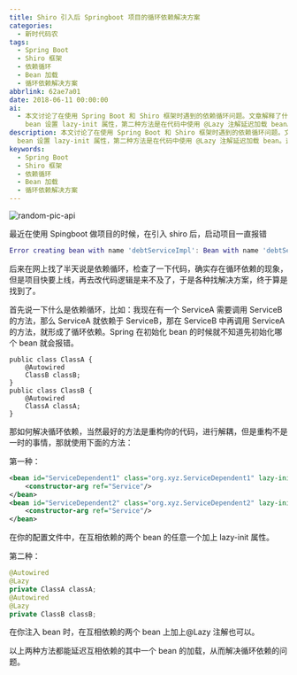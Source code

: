 ```yaml
---
title: Shiro 引入后 Springboot 项目的循环依赖解决方案
categories:
  - 新时代码农
tags:
  - Spring Boot
  - Shiro 框架
  - 依赖循环
  - Bean 加载
  - 循环依赖解决方案
abbrlink: 62ae7a01
date: 2018-06-11 00:00:00
ai:
  - 本文讨论了在使用 Spring Boot 和 Shiro 框架时遇到的依赖循环问题。文章解释了什么是依赖循环以及它如何导致项目启动错误。通过提供两种解决方案，作者展示了如何在项目中避免或解决这种循环依赖。第一种方法是在配置文件中为互相依赖的
    bean 设置 lazy-init 属性，第二种方法是在代码中使用 @Lazy 注解延迟加载 bean。这些技巧有助于在开发过程中保持项目的稳定性和可维护性。
description: 本文讨论了在使用 Spring Boot 和 Shiro 框架时遇到的依赖循环问题。文章解释了什么是依赖循环以及它如何导致项目启动错误。通过提供两种解决方案，作者展示了如何在项目中避免或解决这种循环依赖。第一种方法是在配置文件中为互相依赖的
  bean 设置 lazy-init 属性，第二种方法是在代码中使用 @Lazy 注解延迟加载 bean。这些技巧有助于在开发过程中保持项目的稳定性和可维护性。
keywords:
  - Spring Boot
  - Shiro 框架
  - 依赖循环
  - Bean 加载
  - 循环依赖解决方案
---
```


<!-- markdownlint-disable-next-line MD033 -->
<meta name="referrer" content="no-referrer"/>

![random-pic-api](https://api.dong4j.ink:1024/cover)

最近在使用 Spingboot 做项目的时候，在引入 shiro 后，启动项目一直报错

```lua
Error creating bean with name 'debtServiceImpl': Bean with name 'debtServiceImpl' has been injected into other beans [repayBillServiceImpl,investServiceImpl,receiveBillServiceImpl] in its raw version as part of a circular reference, but has eventually been wrapped. This means that said other beans do not use the final version of the bean. This is often the result of over-eager type matching - consider using 'getBeanNamesOfType' with the 'allowEagerInit' flag turned off, for example.
```

后来在网上找了半天说是依赖循环，检查了一下代码，确实存在循环依赖的现象，但是项目快要上线，再去改代码逻辑是来不及了，于是各种找解决方案，终于算是找到了。

首先说一下什么是依赖循环，比如：我现在有一个 ServiceA 需要调用 ServiceB 的方法，那么 ServiceA 就依赖于 ServiceB，那在 ServiceB 中再调用 ServiceA 的方法，就形成了循环依赖。Spring 在初始化 bean 的时候就不知道先初始化哪个 bean 就会报错。

```
public class ClassA {
    @Autowired
    ClassB classB;
}
public class ClassB {
    @Autowired
    ClassA classA;
}
```

那如何解决循环依赖，当然最好的方法是重构你的代码，进行解耦，但是重构不是一时的事情，那就使用下面的方法：

第一种：

```xml
<bean id="ServiceDependent1" class="org.xyz.ServiceDependent1" lazy-init="true">
    <constructor-arg ref="Service"/>
</bean>
<bean id="ServiceDependent2" class="org.xyz.ServiceDependent2" lazy-init="true">
    <constructor-arg ref="Service"/>
</bean>
```

在你的配置文件中，在互相依赖的两个 bean 的任意一个加上 lazy-init 属性。

第二种：

```java
@Autowired
@Lazy
private ClassA classA;
@Autowired
@Lazy
private ClassB classB;
```

在你注入 bean 时，在互相依赖的两个 bean 上加上@Lazy 注解也可以。

以上两种方法都能延迟互相依赖的其中一个 bean 的加载，从而解决循环依赖的问题。
